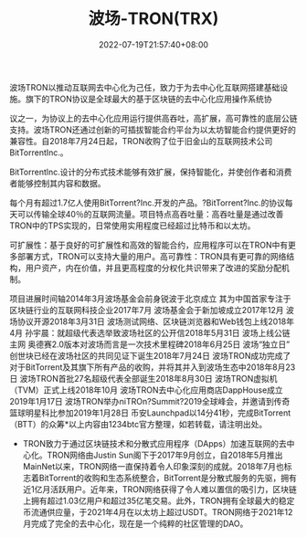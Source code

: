 ﻿---
weight: 
title: "波场-TRON(TRX)"
description: "波场TRON以推动互联网去中心化为己任，致力于为去中心化互联网搭建基础设施"
date: 2022-07-19T21:57:40+08:00
lastmod: 2022-07-19T16:45:40+08:00
draft: false
authors: ["MineW"]
featuredImage: "bochang-trontrx.webp"
link: "https://tron.network/"
tags: ["数字代币","波场-TRON(TRX)"]
categories: ["navigation"]
navigation: ["数字代币"]
lightgallery: true
toc: true
pinned: false
recommend: false
recommend1: false
---
波场TRON以推动互联网去中心化为己任，致力于为去中心化互联网搭建基础设施。旗下的TRON协议是全球最大的基于区块链的去中心化应用操作系统协

议之一，为协议上的去中心化应用运行提供高吞吐，高扩展，高可靠性的底层公链支持。波场TRON还通过创新的可插拔智能合约平台为以太坊智能合约提供更好的兼容性。自2018年7月24日起，TRON收购了位于旧金山的互联网技术公司BitTorrentInc.。

BitTorrentlnc.设计的分布式技术能够有效扩展，保持智能化，并使创作者和消费者能够控制其内容和数据。

每个月有超过1.7亿人使用BitTorrent?Inc.开发的产品。?BitTorrent?Inc.的协议每天可以传输全球40％的互联网流量。项目特点高吞吐量：高吞吐量是通过改善TRON中的TPS实现的，日常使用实用程度已经超过比特币和以太坊。

可扩展性：基于良好的可扩展性和高效的智能合约，应用程序可以在TRON中有更多部署方式，TRON可以支持大量的用户。高可靠性：TRON具有更可靠的网络结构，用户资产，内在价值，并且更高程度的分权化共识带来了改进的奖励分配机制。

项目进展时间轴2014年3月波场基金会前身锐波于北京成立
其为中国首家专注于区块链行业的互联网科技企业2017年7月
波场基金会于新加坡成立2017年12月
波场协议开源2018年3月31日
波场测试网络、区块链浏览器和Web钱包上线2018年4月
孙宇晨：就超级代表选举致波场社区的公开信2018年5月31日
波场上线公链主网
奥德赛2.0版本对波场而言是一次技术里程碑2018年6月25日
波场“独立日”
创世块已经在波场社区的共同见证下诞生2018年7月24日
波场TRON成功完成了对于BitTorrent及其旗下所有产品的收购，并将其并入到波场生态中2018年8月23日
波场TRON首批27名超级代表全部诞生2018年8月30日
波场TRON虚拟机（TVM）正式上线2018年10月
波场TRON去中心化应用商店DappHouse成立2019年1月17日
波场TRON举办niTROn?Summit?2019全球峰会，并邀请到传奇篮球明星科比参加2019年1月28日
币安Launchpad以14分41秒，完成BitTorrent（BTT）的众筹*以上内容由1234btc官方整理，如若转载，请注明出处。

- TRON致力于通过区块链技术和分散式应用程序（DApps）加速互联网的去中心化。TRON网络由Justin Sun阁下于2017年9月创立，自2018年5月推出MainNet以来，TRON网络一直保持着令人印象深刻的成就。2018年7月也标志着BitTorrent的收购和生态系统整合，BitTorrent是分散式服务的先驱，拥有近1亿月活跃用户。近年来，TRON网络获得了令人难以置信的吸引力，区块链上拥有超过1.03亿用户和超过35亿笔交易。此外，TRON拥有全球最大的稳定币流通供应量，于2021年4月在以太坊上超过USDT。TRON网络于2021年12月完成了完全的去中心化，现在是一个纯粹的社区管理的DAO。